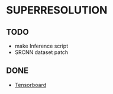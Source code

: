 # SUPERRESOLUTION
## TODO
* make Inference script
* SRCNN dataset patch
## DONE
* [Tensorboard](https://github.com/yunjey/pytorch-tutorial/tree/master/tutorials/04-utils/tensorboard)
